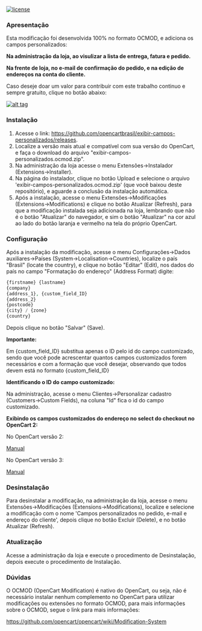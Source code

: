 [![license][licenca-badge]][LICENSE]

### Apresentação

Esta modificação foi desenvolvida 100% no formato OCMOD, e adiciona os campos personalizados:

**Na administração da loja, ao visulizar a lista de entrega, fatura e pedido.**

**Na frente de loja, no e-mail de confirmação do pedido, e na edição de endereços na conta do cliente.**

Caso deseje doar um valor para contribuir com este trabalho continuo e sempre gratuito, clique no botão abaixo:

[![alt tag](https://www.paypalobjects.com/pt_BR/BR/i/btn/btn_donateCC_LG.gif)](https://www.paypal.com/cgi-bin/webscr?cmd=_s-xclick&hosted_button_id=7G9TR9PXS6G5J)

### Instalação

 1. Acesse o link: https://github.com/opencartbrasil/exibir-campos-personalizados/releases.
 2. Localize a versão mais atual e compatível com sua versão do OpenCart, e faça o download do arquivo "exibir-campos-personalizados.ocmod.zip".
 3. Na administração da loja acesse o menu Extensões→Instalador (Extensions→Installer).
 4. Na página do instalador, clique no botão Upload e selecione o arquivo 'exibir-campos-personalizados.ocmod.zip' (que você baixou deste repositório), e aguarde a conclusão da instalação automática.
 5. Após a instalação, acesse o menu Extensões→Modificações (Extensions→Modifications) e clique no botão Atualizar (Refresh), para que a modificação instalada seja adicionada na loja, lembrando que não é o botão "Atualizar" do navegador, e sim o botão "Atualizar" na cor azul ao lado do botão laranja e vermelho na tela do próprio OpenCart.

### Configuração

Após a instalação da modificação, acesse o menu Configurações→Dados auxiliares→Países (System→Localisation→Countries), localize o país "Brasil" (locate the country), e clique no botão "Editar" (Edit), nos dados do país no campo "Formatação do endereço" (Address Format) digite:

```php
{firstname} {lastname}
{company}
{address_1}, {custom_field_ID}
{address_2}
{postcode}
{city} / {zone}
{country}
```

Depois clique no botão "Salvar" (Save).

**Importante:**

Em {custom_field_ID} substitua apenas o ID pelo id do campo customizado, sendo que você pode acrescentar quantos campos customizados forem necessários e com a formação que você desejar, observando que todos devem está no formato {custom_field_ID}

**Identificando o ID do campo customizado:**

Na administração, acesse o menu Clientes→Personalizar cadastro (Customers→Custom Fields), na coluna "Id" fica o id do campo customizado.

**Exibindo os campos customizados do endereço no select do checkout no OpenCart 2:**

No OpenCart versão 2:

[Manual](./manuais/OPENCART_2.md)

No OpenCart versão 3:

[Manual](./manuais/OPENCART_3.md)

### Desinstalação

Para desinstalar a modificação, na administração da loja, acesse o menu Extensões→Modificações (Extensions→Modifications),  localize e selecione a modificação com o nome 'Campos personalizados no pedido, e-mail e endereço do cliente', depois clique no botão Excluir (Delete), e no botão Atualizar (Refresh).

### Atualização

Acesse a administração da loja e execute o procedimento de Desinstalação, depois execute o procedimento de Instalação.

### Dúvidas

O OCMOD (OpenCart Modification) é nativo do OpenCart, ou seja, não é necessário instalar nenhum complemento no OpenCart para utilizar modificações ou extensões no formato OCMOD, para mais informações sobre o OCMOD, segue o link para mais informações:

https://github.com/opencart/opencart/wiki/Modification-System

[licenca-badge]: https://img.shields.io/badge/licença-GPLv3-blue.svg
[LICENSE]: ./LICENSE